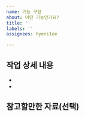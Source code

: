 ```yaml
---
name: 기능 구현
about: 어떤 기능인가요?
title: ''
labels: ''
assignees: Hyeri1ee

---
```


## 작업 상세 내용
- 
- 

## 참고할만한 자료(선택)
